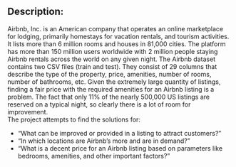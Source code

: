 ## Description: 
Airbnb, Inc. is an American company that operates an online marketplace for lodging, primarily homestays for vacation rentals, and tourism activities. It lists more than 6 million rooms and houses in 81,000 cities. The platform has more than 150 million users worldwide with 2 million people staying Airbnb rentals across the world on any given night.
The Airbnb dataset contains two CSV files (train and test). They consist of 29 columns that describe the type of the property, price, amenities, number of rooms, number of bathrooms, etc.
Given the extremely large quantity of listings, finding a fair price with the required amenities for an Airbnb listing is a problem. The fact that only 11% of the nearly 500,000 US listings are reserved on a typical night, so clearly there is a lot of room for improvement. 
<br />
The project attempts to find the solutions for:
<ul>
<li>“What can be improved or provided in a listing to attract customers?”</li>
<li>“In which locations are Airbnb’s more and are in demand?”</li>
<li>“What is a decent price for an Airbnb listing based on parameters like bedrooms, amenities, and other important factors?”</li>
 </ul>
